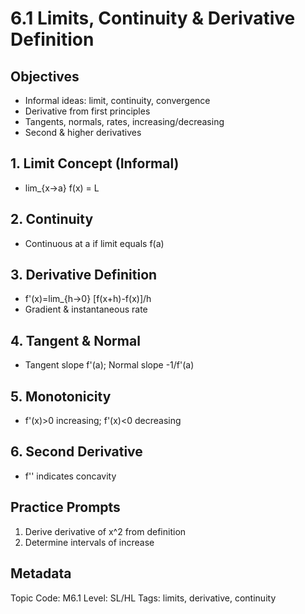 # 6.1 Limits, Continuity & Derivative Definition

## Objectives
- Informal ideas: limit, continuity, convergence
- Derivative from first principles
- Tangents, normals, rates, increasing/decreasing
- Second & higher derivatives

## 1. Limit Concept (Informal)
- lim_{x→a} f(x) = L

## 2. Continuity
- Continuous at a if limit equals f(a)

## 3. Derivative Definition
- f'(x)=lim_{h→0} [f(x+h)-f(x)]/h
- Gradient & instantaneous rate

## 4. Tangent & Normal
- Tangent slope f'(a); Normal slope -1/f'(a)

## 5. Monotonicity
- f'(x)>0 increasing; f'(x)<0 decreasing

## 6. Second Derivative
- f'' indicates concavity

## Practice Prompts
1. Derive derivative of x^2 from definition
2. Determine intervals of increase

## Metadata
Topic Code: M6.1
Level: SL/HL
Tags: limits, derivative, continuity
